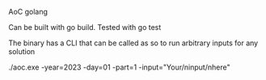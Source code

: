 AoC golang

Can be built with go build.
Tested with go test

The binary has a CLI that can be called as so to run arbitrary inputs for any solution

./aoc.exe -year=2023 -day=01 -part=1 -input="Your/ninput/nhere"
